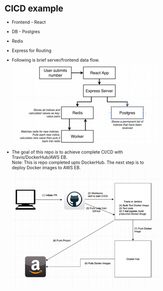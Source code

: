 # CICD example

- Frontend - React
- DB - Postgres
- Redis
- Express for Routing

- Following is brief server/frontend data flow.
  ![alt text](./workflow.png)

* The goal of this repo is to achieve complete CI/CD with Travis/DockerHub/AWS EB.  
  Note: This is repo completed upto DockerHub. The next step is to deploy Docker images to AWS EB.  
   ![alt text ](./CICD.png)

